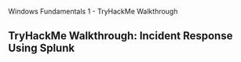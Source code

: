Windows Fundamentals 1 - TryHackMe Walkthrough

## TryHackMe Walkthrough: Incident Response Using Splunk